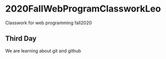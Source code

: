 # 2020FallWebProgramClassworkLeo
Classwork for web programming fall2020

## Third Day
We are learning about git and github